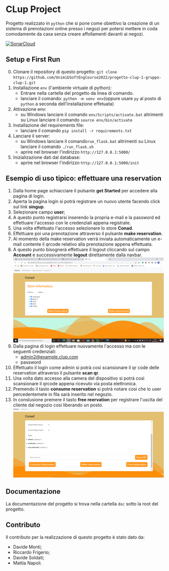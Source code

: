 # CLup Project

Progetto realizzato in `python` che si pone come obiettivo la creazione di un sistema di prenotazioni online presso i negozi per potersi mettere in coda comodamente da casa senza creare affollamenti davanti ai negozi.  

[![SonarCloud](https://sonarcloud.io/images/project_badges/sonarcloud-white.svg)](https://sonarcloud.io/summary/new_code?id=UnimibSoftEngCourse2022_progetto-clup-1-gruppo-clup-1)

## Setup e First Run 

0. Clonare il repository di questo progetto: `git clone https://github.com/UnimibSoftEngCourse2022/progetto-clup-1-gruppo-clup-1.git`
1. Installazione `env` (l'ambiente virtuale di python): 
     - Entrare nella cartella del progetto da linea di comando.
     - lanciare il comando: `python -m venv env`(oppure usare `py` al posto di `python` a seconda dell'installazione effetuata)
2. Attivazione env: 
     - su Windows lanciare il comando `env/Scripts/activate.bat` altrimenti su Linux lanciare il comando `source env/bin/activate`
3. Installazione del requirements file:
     - lanciare il comando `pip install -r requirements.txt`
4. Lanciare il server:
     - su Windows lanciare il comando`run_flask.bat` altrimenti su Linux lanciare il comando `./run_flask.sh`
     - aprire nel browser l'indirizzo `http://127.0.0.1:5000/`
5. Inizializazione dati dal database:
     - aprire nel browser l'indirizzo `http://127.0.0.1:5000/init`
     
## Esempio di uso tipico: effettuare una reservation

1. Dalla home page schiacciare il pulsante **get Started** per accedere alla pagina di login.
2. Aperta la pagina login si potrà registrare un nuovo utente facendo click sul link **singup**.
3. Selezionare campo **user**;
4. A questo punto registrarsi inserendo la propria e-mail e la password ed effettuare l'accesso con le credenziali
appena registrate.
5. Una volta effettuato l'accesso selezionare lo store **Conad**. 
6. Effettuare poi una prenotazione attraverso il pulsante **make reservation**.
7. Al momento della make reservation verrà inviata automaticamente un e-mail contente il qrcode relativo alla prenotazione appena effettuata.
8. A questo punto bisognerà effettuare il logout cliccando sul campo **Account** e successivamente **logout** direttamente dalla navbar.
![](doc/images/screen_user.png)
9. Dalla pagina di login effettuare  nuovamente l'accesso ma con le seguenti credenziali:
   - admin2@example.clup.com
   - password
10. Effettuato il login come admin si potrà così scansionare il qr code delle reservation attraverso il pulsante **scan qr**.
11. Una volta dato accesso alla camera del dispositivo si potrà così scansionare il qrcode appena ricevuto via posta elettronica.
12. Premendo il tasto **consume reservation** si potrà notare così che lo user percedentemete in fila sarà inserito nel negozio.
13. In conslusione premere il tasto **free reervation** per registrare l'uscita del cliente dal negozio così liberando un posto.
![](doc/images/screen_admin.png)

## Documentazione

La documentazione del progetto si trova nella cartella `doc` sotto la root del progetto.  

## Contributo
Il contributo per la realizzazione di questo progetto è stato dato da:
- Davide Monti;
- Riccardo Frigerio;
- Davide Soldati;
- Mattia Napoli.












